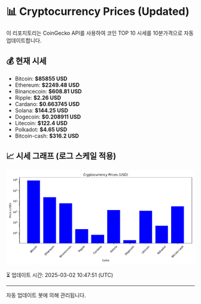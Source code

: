 
# 📊 Cryptocurrency Prices (Updated)

이 리포지토리는 CoinGecko API를 사용하여 코인 TOP 10 시세를 10분가격으로 자동 업데이트합니다.

## 💰 현재 시세
- Bitcoin: **$85855 USD**
- Ethereum: **$2249.48 USD**
- Binancecoin: **$608.81 USD**
- Ripple: **$2.26 USD**
- Cardano: **$0.663745 USD**
- Solana: **$144.25 USD**
- Dogecoin: **$0.208911 USD**
- Litecoin: **$122.4 USD**
- Polkadot: **$4.65 USD**
- Bitcoin-cash: **$316.2 USD**

## 📈 시세 그래프 (로그 스케일 적용)
![Crypto Prices](crypto_prices.png)

⏳ 업데이트 시간: 2025-03-02 10:47:51 (UTC)

---
자동 업데이트 봇에 의해 관리됩니다.
